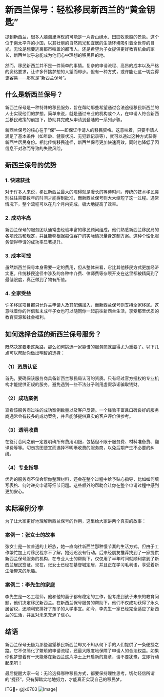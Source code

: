 # 新西兰保号：轻松移民新西兰的“黄金钥匙”

提到新西兰，很多人脑海里浮现的可能是一片青山绿水、田园牧歌般的景象。这个位于南太平洋的小国，以其壮丽的自然风光和宜居的生活环境吸引着全世界的目光。无论是想要逃离都市喧嚣的都市人，还是希望为子女提供更好教育机会的家长，新西兰似乎总能成为他们心中理想的移民目的地。

然而，移民新西兰并不是一件简单的事情。复杂的申请流程、高昂的成本以及严格的资格要求，让许多怀揣梦想的人望而却步。但有一种方式，或许能让这一切变得更容易——那就是“新西兰保号”。

## 什么是新西兰保号？

新西兰保号是一种特殊的移民服务，旨在帮助那些希望通过合法途径移民新西兰的人士实现他们的梦想。简单来说，就是通过专业的机构或个人，在申请人符合新西兰移民政策的前提下，协助其完成从申请到登陆的一系列步骤。

新西兰保号的核心在于“保”——即保证申请人的移民资格。这意味着，只要申请人满足了基本条件（如年龄、健康状况、无犯罪记录等），就可以通过这种方式获得新西兰居民身份。相比传统移民途径，新西兰保号更加快速高效，同时也降低了因信息不对称而导致的失败风险。

## 新西兰保号的优势

### 1. **快速获批**
   对于许多人来说，移民新西兰最大的障碍就是漫长的等待时间。传统的技术移民类别往往需要数年的时间才能得到批准，而新西兰保号则大大缩短了这一过程。通常情况下，整个流程可以在几个月内完成，极大地提高了效率。

### 2. **成功率高**
   新西兰保号的服务团队通常由经验丰富的移民顾问组成，他们熟悉新西兰移民局的各项政策和规定，并且能够根据每位客户的实际情况量身定制方案。这种个性化服务使得申请的成功率显著提升。

### 3. **成本可控**
   虽然新西兰保号本身需要一定的费用，但从整体来看，它比其他移民方式更加经济实惠。传统移民途径中涉及的各种中介费、律师费等杂项开支在这里都被精简到了最低限度，真正做到了物有所值。

### 4. **全家受益**
   许多移民项目都只允许主申请人及其配偶加入，而新西兰保号则支持全家移民。这意味着你的伴侣和未成年子女也可以随同你一起前往新西兰生活，享受那里优质的教育资源和社会福利。

## 如何选择合适的新西兰保号服务？

既然决定要走这条路，那么如何挑选一家靠谱的服务商就显得尤为重要了。以下几点可以帮助你做出明智的选择：

### （1）资质认证
   首先，要确保该服务商具备新西兰移民局认可的资质。只有经过官方授权的专业机构才能提供正规的服务，避免遇到一些不法分子利用虚假承诺骗取钱财。

### （2）成功案例
   查看该服务商过往的成功案例数量以及客户反馈。一个经验丰富且口碑良好的服务商通常会有较多的成功案例，并且能够提供真实的客户评价供参考。

### （3）透明收费
   在签订合同之前一定要明确所有费用明细，包括但不限于服务费、材料准备费、翻译费等等。切勿贪图便宜而选择不明晰收费的服务商，以免后期产生不必要的纠纷。

### （4）专业指导
   优秀的服务商不仅会帮你整理材料，还会在整个过程中给予贴心指导，比如如何填写表格、何时递交申请等细节问题。这些额外的帮助会让你在整个申请过程中感到更加安心。

## 实际案例分享

为了让大家更好地理解新西兰保号的作用，这里给大家讲两个真实的故事：

### 案例一：张女士的故事
张女士是一位普通的上班族，她一直向往新西兰那种慢节奏的生活方式。但由于工作繁忙加上对移民程序不了解，她迟迟没有行动。后来经朋友推荐找到了一家提供新西兰保号服务的机构，在专业人士的帮助下，仅仅用了半年时间就顺利拿到了新西兰居民签证。现在，张女士已经在基督城定居，并且正在学习毛利语，享受着新生活带来的乐趣。

### 案例二：李先生的家庭
李先生是一名工程师，他和他的妻子都有稳定的工作，但考虑到孩子未来的教育问题，他们决定移民新西兰。在新西兰保号服务的帮助下，他们不仅成功获得了永久居留权，还顺利安排好了孩子的入学事宜。如今，李先生一家已经完全适应了新西兰的生活，并且对未来充满了信心。

## 结语

新西兰保号无疑为那些渴望移民新西兰却又不知从何下手的人们提供了一条便捷之路。它不仅简化了繁琐的申请流程，还最大限度地保障了申请人的合法权益。如果你也梦想着有一天能够在新西兰这片净土上开启新的篇章，请不要犹豫，立即行动起来吧！

最后提醒大家一句：无论选择哪种移民方式，都要保持理性思考，切勿轻信所谓的“捷径”。只有脚踏实地地努力，才能真正实现自己的移民梦。

[TG💪+ @jx0703 ![Image](https://github.com/user-attachments/assets/dbca1d08-cadb-493c-b0ec-ad6f7a83f270)]